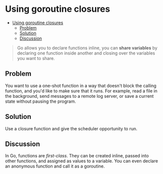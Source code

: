 # Using goroutine closures

- [Using goroutine closures](#using-goroutine-closures)
  - [Problem](#problem)
  - [Solution](#solution)
  - [Discussion](#discussion)

> Go allows you to declare functions inline, you can **share variables** by declaring one function inside another and closing over the variables you want to share.

## Problem

You want to use a one-shot function in a way that doesn't block the calling function, and you'd like to make sure that it runs. For example, read a file in the background, send messages to a remote log server, or save a current state without pausing the program.

## Solution

Use a closure function and give the scheduler opportunity to run.

## Discussion

In Go, functions are _first-class_. They can be created inline, passed into other functions, and assigned as values to a variable. You can even declare an anonymous function and call it as a goroutine.
